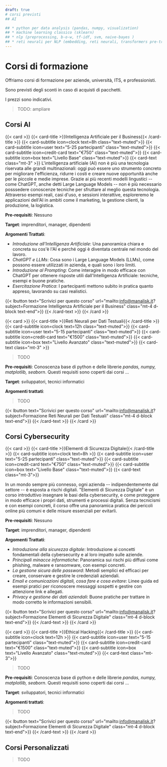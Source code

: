 ```yaml
---
draft: true
# corsi previsti
## AI

## * python per data analysis (pandas, numpy, visualization)
## * machine learning classico (sklearn)
## * nlp (preprocessing, b-o-w, tf-idf, svm, naive-bayes )
## * reti neurali per NLP (embedding, reti neurali, transformers pre-trainati)
---
```


# Corsi di formazione

Offriamo corsi di formazione per aziende, università, ITS, e professionisti.

Sono previsti degli sconti in caso di acquisti di pacchetti.

I prezzi sono indicativi.

> TODO: ampliare

## Corsi AI

{{< card >}}
  {{< card-title >}}Intelligenza Artificiale per il Business{{< /card-title >}}
  {{< card-subtitle icon=clock text=8h class="text-muted">}}
  {{< card-subtitle icon=user text="5-25 partecipanti" class="text-muted">}}
  {{< card-subtitle icon=credit-card text="€750" class="text-muted">}}
  {{< card-subtitle icon=box text="Livello Base" class="text-muted">}}
  {{< card-text class="mt-3" >}}
L'intelligenza artificiale (AI) non è più una tecnologia riservata alle grandi multinazionali: oggi può essere uno strumento concreto per migliorare l'efficienza, ridurre i costi e creare nuove opportunità anche per le piccole e medie imprese. Grazie ai più recenti modelli lingustici -- come ChatGPT, anche detti Large Language Models -- non è più necessario posssedere conoscenze tecniche per sfruttare al meglio questa tecnologia.<br>
Attraverso esempi reali, casi d'uso, e sessioni interattive, esploreremo le applicazioni dell'AI in ambiti come il marketing, la gestione clienti, la produzione, la logistica.

**Pre-requisiti**: Nessuno

**Target**: imprenditori, manager, dipendenti

**Argomenti Trattati**:
- *Introduzione all'Intelligenza Artificiale*: Una panoramica chiara e concreta su cos'è l'AI e perché oggi è diventata centrale nel mondo del lavoro.
- *ChatGPT e LLMs*: Cosa sono i Large Language Models (LLMs), come possono essere utilizzati in azienda, e quali sono i loro limiti.
- *Introduzione al Prompting*: Come interagire in modo efficace con ChatGPT per ottenere risposte utili dall'Intelligenza Artificiale: tecniche, esempi e buone pratiche.
- *Esercitazione Pratica*: I partecipanti mettono subito in pratica quanto appreso, lavorando su casi realistici.

{{< lbutton text="Scrivici per questo corso" url="mailto:info@manalisk.it?subject=Formazione Intelligenza Artificiale per il Business" class="mt-4 d-block text-end">}}
  {{< /card-text >}}
{{< /card >}}

{{< card >}}
  {{< card-title >}}Reti Neurali per Dati Testuali{{< /card-title >}}
  {{< card-subtitle icon=clock text=12h class="text-muted">}}
  {{< card-subtitle icon=user text="5-15 partecipanti" class="text-muted">}}
  {{< card-subtitle icon=credit-card text="€1500" class="text-muted">}}
  {{< card-subtitle icon=box text="Livello Avanzato" class="text-muted">}}
  {{< card-text class="mt-3" >}}

> TODO

**Pre-requisiti**: Conoscenza base di python e delle librerie *pandas, numpy, matplotlib, seaborn*. Questi requisiti sono coperti dai corsi ...

**Target**: sviluppatori, tecnici informatici

**Argomenti trattati**:
> TODO

{{< lbutton text="Scrivici per questo corso" url="mailto:info@manalisk.it?subject=Formazione Reti Neurali per Dati Testuali" class="mt-4 d-block text-end">}}
  {{< /card-text >}}
{{< /card >}}

## Corsi Cybersecurity

{{< card >}}
  {{< card-title >}}Elementi di Sicurezza Digitale{{< /card-title >}}
  {{< card-subtitle icon=clock text=8h >}}
  {{< card-subtitle icon=user text="5-25 partecipanti" class="text-muted">}}
  {{< card-subtitle icon=credit-card text="€750" class="text-muted">}}
  {{< card-subtitle icon=box text="Livello Base" class="text-muted">}}
  {{< card-text class="mt-3">}}

In un mondo sempre più connesso, ogni azienda -- indipendentemente dal settore -- è esposta a rischi digitali. "Elementi di Sicurezza Digitale" è un corso introduttivo insegnare le basi della cybersecurity, e come proteggere in modo efficace i propri dati, strumenti e processi digitali. Senza tecnicismi e con esempi concreti, il corso offre una panoramica pratica dei pericoli online più comuni e delle misure essenziali per evitarli.

**Pre-requisiti**: Nessuno

**Target**: imprenditori, manager, dipendenti

**Argomenti Trattati**:
- *Introduzione alla sicurezza digitale*:  Introduzione ai concetti fondamentali della cybersecurity e al loro impatto sulle aziende.
- *Principali minacce informatiche*:  Panoramica sui rischi più diffusi come phishing, malware e ransomware, con esempi concreti.
- *La gestione sicura delle password*:  Metodi semplici ed efficaci per creare, conservare e gestire le credenziali aziendali.
- *Email e comunicazioni digitali, cosa fare e cosa evitare*: Linee guida ed esempi pratici per riconoscere messaggi sospetti e gestire con attenzione link e allegati.
- *Privacy e gestione dei dati aziendali*: Buone pratiche per trattare in modo corretto le informazioni sensibili.

{{< lbutton text="Scrivici per questo corso" url="mailto:info@manalisk.it?subject=Formazione Elementi di Sicurezza Digitale" class="mt-4 d-block text-end">}}
  {{< /card-text >}}
{{< /card >}}

{{< card >}}
  {{< card-title >}}Ethical Hacking{{< /card-title >}}
  {{< card-subtitle icon=clock text=12h >}}
  {{< card-subtitle icon=user text="5-15 partecipanti" class="text-muted">}}
  {{< card-subtitle icon=credit-card text="€1500" class="text-muted">}}
  {{< card-subtitle icon=box text="Livello Avanzato" class="text-muted">}}
  {{< card-text class="mt-3">}}

> TODO

**Pre-requisiti**: Conoscenza base di python e delle librerie *pandas, numpy, matplotlib, seaborn*. Questi requisiti sono coperti dai corsi ...

**Target**: sviluppatori, tecnici informatici

**Argomenti trattati**:
> TODO


{{< lbutton text="Scrivici per questo corso" url="mailto:info@manalisk.it?subject=Formazione Elementi di Sicurezza Digitale" class="mt-4 d-block text-end">}}
  {{< /card-text >}}
{{< /card >}}

## Corsi Personalizzati

> TODO